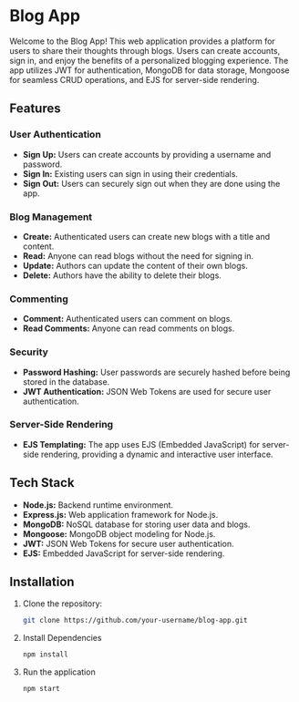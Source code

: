 # Blog App

Welcome to the Blog App! This web application provides a platform for users to share their thoughts through blogs. Users can create accounts, sign in, and enjoy the benefits of a personalized blogging experience. The app utilizes JWT for authentication, MongoDB for data storage, Mongoose for seamless CRUD operations, and EJS for server-side rendering.

## Features

### User Authentication
- **Sign Up:** Users can create accounts by providing a username and password.
- **Sign In:** Existing users can sign in using their credentials.
- **Sign Out:** Users can securely sign out when they are done using the app.

### Blog Management
- **Create:** Authenticated users can create new blogs with a title and content.
- **Read:** Anyone can read blogs without the need for signing in.
- **Update:** Authors can update the content of their own blogs.
- **Delete:** Authors have the ability to delete their blogs.

### Commenting
- **Comment:** Authenticated users can comment on blogs.
- **Read Comments:** Anyone can read comments on blogs.

### Security
- **Password Hashing:** User passwords are securely hashed before being stored in the database.
- **JWT Authentication:** JSON Web Tokens are used for secure user authentication.

### Server-Side Rendering
- **EJS Templating:** The app uses EJS (Embedded JavaScript) for server-side rendering, providing a dynamic and interactive user interface.

## Tech Stack

- **Node.js:** Backend runtime environment.
- **Express.js:** Web application framework for Node.js.
- **MongoDB:** NoSQL database for storing user data and blogs.
- **Mongoose:** MongoDB object modeling for Node.js.
- **JWT:** JSON Web Tokens for secure user authentication.
- **EJS:** Embedded JavaScript for server-side rendering.

## Installation

1. Clone the repository:
   ```bash
   git clone https://github.com/your-username/blog-app.git

2. Install Dependencies
   ```bash
   npm install

3. Run the application
   ```bash
   npm start
